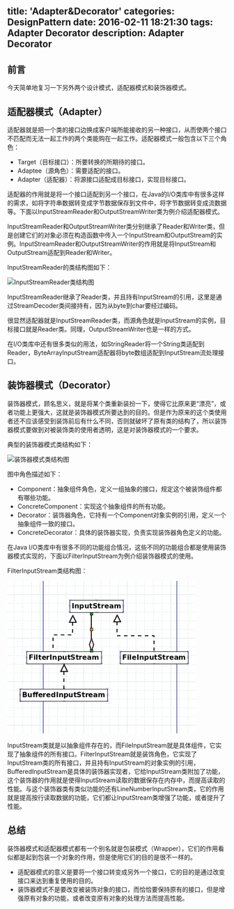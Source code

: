 title: 'Adapter&Decorator'
categories: DesignPattern
date: 2016-02-11 18:21:30
tags: Adapter Decorator
description: Adapter Decorator
---

## 前言

今天简单地复习一下另外两个设计模式，适配器模式和装饰器模式。

## 适配器模式（Adapter）

适配器就是把一个类的接口边换成客户端所能接收的另一种接口，从而使两个接口不匹配而无法一起工作的两个类能购在一起工作。适配器模式一般包含以下三个角色：

- Target（目标接口）：所要转换的所期待的接口。
- Adaptee（源角色）：需要适配的接口。
- Adapter（适配器）：将源接口适配成目标接口，实现目标接口。

适配器的作用就是将一个接口适配到另一个接口，在Java的I/O类库中有很多这样的需求，如将字符串数据转变成字节数据保存到文件中，将字节数据转变成流数据等。下面以InputStreamReader和OutputStreamWriter类为例介绍适配器模式。

InputStreamReader和OutputStreamWriter类分别继承了Reader和Writer类，但是创建它们的对象必须在构造函数中传入一个InputStream和OutputStream的实例。InputStreamReader和OutputStreamWriter的作用就是将InputStream和OutputStream适配到Reader和Writer。

InputStreamReader的类结构图如下：

![InputStreamReader类结构图](/image/web-inputstreamreader.png)

<!-- more -->

InputStreamReader继承了Reader类，并且持有InputStream的引用，这里是通过StreamDecoder类间接持有，因为从byte到char要经过编码。

很显然适配器就是InputStreamReader类，而源角色就是InputStream的实例，目标接口就是Reader类。同理，OutputStreamWriter也是一样的方式。

在I/O类库中还有很多类似的用法，如StringReader将一个String类适配到Reader，ByteArrayInputStream适配器将byte数组适配到InputStream流处理接口。

## 装饰器模式（Decorator）

装饰器模式，顾名思义，就是将某个类重新装扮一下，使得它比原来更“漂亮”，或者功能上更强大，这就是装饰器模式所要达到的目的。但是作为原来的这个类使用者还不应该感受到装饰前后有什么不同，否则就破坏了原有类的结构了，所以装饰器模式要做到对被装饰类的使用者透明，这是对装饰器模式的一个要求。

典型的装饰器模式类结构如下：

![装饰器模式类结构图](/image/web-decorator.png)

图中角色描述如下：

- Component：抽象组件角色，定义一组抽象的接口，规定这个被装饰组件都有哪些功能。
- ConcreteComponent：实现这个抽象组件的所有功能。
- Decorator：装饰器角色，它持有一个Component对象实例的引用，定义一个抽象组件一致的接口。
- ConcreteDecorator：具体的装饰器实现，负责实现装饰器角色定义的功能。

在Java I/O类库中有很多不同的功能组合情况，这些不同的功能组合都是使用装饰器模式实现的，下面以FilterInputStream为例介绍装饰器模式的使用。

FilterInputStream类结构图：

![FilterInputStream类结构图](/image/FilterInputStream.png)

InputStream类就是以抽象组件存在的，而FileInputStream就是具体组件，它实现了抽象组件的所有接口。FilterInputStream就是装饰角色，它实现了InputStream类的所有接口，并且持有InputStream的对象实例的引用，BufferedInputStream是具体的装饰器实现者，它给InputStream类附加了功能，这个装饰器的作用就是使得InputStream读取的数据保存在内存中，而提高读取的性能。与这个装饰器类有类似功能的还有LineNumberInputStream类，它的作用就是提高按行读取数据的功能，它们都让InputStream类增强了功能，或者提升了性能。

## 总结

装饰器模式和适配器模式都有一个别名就是包装模式（Wrapper），它们的作用看似都是起到包装一个对象的作用，但是使用它们的目的是很不一样的。

- 适配器模式的意义是要将一个接口转变成另外一个接口，它的目的是通过改变接口来达到重复使用的目的。
- 装饰器模式不是要改变被装饰对象的接口，而恰恰要保持原有的接口，但是增强原有对象的功能，或者改变原有对象的处理方法而提高性能。
